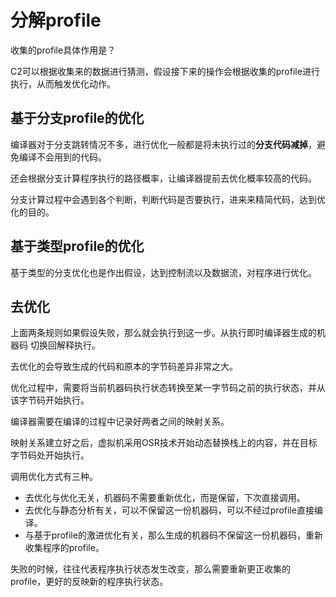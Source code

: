 # 分解profile

收集的profile具体作用是？

C2可以根据收集来的数据进行猜测，假设接下来的操作会根据收集的profile进行执行，从而触发优化动作。

## 基于分支profile的优化

编译器对于分支跳转情况不多，进行优化一般都是将未执行过的**分支代码减掉**，避免编译不会用到的代码。

还会根据分支计算程序执行的路径概率，让编译器提前去优化概率较高的代码。

分支计算过程中会遇到各个判断，判断代码是否要执行，进来来精简代码，达到优化的目的。

## 基于类型profile的优化

基于类型的分支优化也是作出假设，达到控制流以及数据流，对程序进行优化。

## 去优化

上面两条规则如果假设失败，那么就会执行到这一步。从执行即时编译器生成的机器码 切换回解释执行。

去优化的会导致生成的代码和原本的字节码差异非常之大。

优化过程中，需要将当前机器码执行状态转换至某一字节码之前的执行状态，并从该字节码开始执行。

编译器需要在编译的过程中记录好两者之间的映射关系。

映射关系建立好之后，虚拟机采用OSR技术开始动态替换栈上的内容，并在目标字节码处开始执行。

调用优化方式有三种。

- 去优化与优化无关，机器码不需要重新优化，而是保留，下次直接调用。
- 去优化与静态分析有关，可以不保留这一份机器码，可以不经过profile直接编译。
- 与基于profile的激进优化有关，那么生成的机器码不保留这一份机器码，重新收集程序的profile。

失败的时候，往往代表程序执行状态发生改变，那么需要重新更正收集的profile，更好的反映新的程序执行状态。
